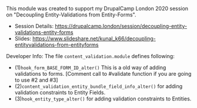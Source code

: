 This module was created to support my DrupalCamp London 2020 session on "Decoupling 
Entity-Validations from Entity-Forms".

* Session Details: https://drupalcamp.london/session/decoupling-entity-validations-entity-forms
* Slides: https://www.slideshare.net/kunal_k66/decoupling-entityvalidations-from-entityforms

Developer Info: The file `content_validation.module` defines following:
* (1)`hook_form_BASE_FORM_ID_alter()` This is a old way of adding validations to 
forms. [Comment call to #validate function if you are going to use #2 and #3]
* (2)`content_validation_entity_bundle_field_info_alter()` for adding validation 
constraints to Entity Fields. 
* (3)`hook_entity_type_alter()` for adding validation constraints to Entities.
